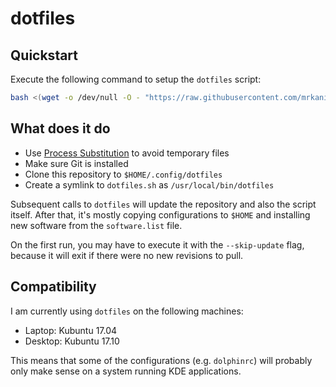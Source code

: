 # dotfiles

## Quickstart

Execute the following command to setup the `dotfiles` script:

```bash
bash <(wget -o /dev/null -O - "https://raw.githubusercontent.com/mrkanister/dotfiles/master/bootstrap.sh")
```

## What does it do

- Use [Process Substitution](1) to avoid temporary files
- Make sure Git is installed
- Clone this repository to `$HOME/.config/dotfiles`
- Create a symlink to `dotfiles.sh` as `/usr/local/bin/dotfiles`

Subsequent calls to `dotfiles` will update the repository and also the
script itself. After that, it's mostly copying configurations to `$HOME`
and installing new software from the `software.list` file.

On the first run, you may have to execute it with the `--skip-update`
flag, because it will exit if there were no new revisions to pull.

## Compatibility

I am currently using `dotfiles` on the following machines:

- Laptop: Kubuntu 17.04
- Desktop: Kubuntu 17.10

This means that some of the configurations (e.g. `dolphinrc`) will
probably only make sense on a system running KDE applications.

[1]: http://tldp.org/LDP/abs/html/process-sub.html
